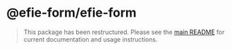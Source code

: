 # @efie-form/efie-form

> This package has been restructured. Please see the [main README](../../README.md) for current documentation and usage instructions.
